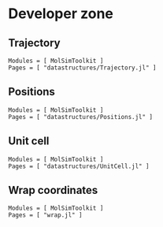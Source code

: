 # Developer zone

## Trajectory

```@autodocs
Modules = [ MolSimToolkit ]
Pages = [ "datastructures/Trajectory.jl" ]
```

## Positions

```@autodocs
Modules = [ MolSimToolkit ]
Pages = [ "datastructures/Positions.jl" ]
```

## Unit cell

```@autodocs
Modules = [ MolSimToolkit ]
Pages = [ "datastructures/UnitCell.jl" ]
```

## Wrap coordinates

```@autodocs
Modules = [ MolSimToolkit ]
Pages = [ "wrap.jl" ]
```




